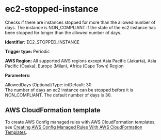 # ec2\-stopped\-instance<a name="ec2-stopped-instance"></a>

Checks if there are instances stopped for more than the allowed number of days\. The instance is NON\_COMPLIANT if the state of the ec2 instance has been stopped for longer than the allowed number of days\.

**Identifier:** EC2\_STOPPED\_INSTANCE

**Trigger type:** Periodic

**AWS Region:** All supported AWS regions except Asia Pacific \(Jakarta\), Asia Pacific \(Osaka\), Europe \(Milan\), Africa \(Cape Town\) Region

**Parameters:**

AllowedDays \(Optional\)Type: intDefault: 30  
The number of days an ec2 instance can be stopped before it is NON\_COMPLIANT\. The default number of days is 30\.

## AWS CloudFormation template<a name="w79aac11c32c17b7d213c15"></a>

To create AWS Config managed rules with AWS CloudFormation templates, see [Creating AWS Config Managed Rules With AWS CloudFormation Templates](aws-config-managed-rules-cloudformation-templates.md)\.